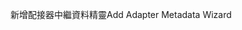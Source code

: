 <span data-ttu-id="d6ab0-101">新增配接器中繼資料精靈</span><span class="sxs-lookup"><span data-stu-id="d6ab0-101">Add Adapter Metadata Wizard</span></span>